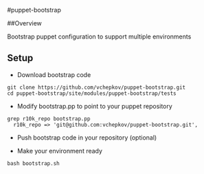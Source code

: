 #puppet-bootstrap

##Overview

Bootstrap puppet configuration to support multiple environments

## Setup

* Download bootstrap code
```
git clone https://github.com/vchepkov/puppet-bootstrap.git
cd puppet-bootstrap/site/modules/puppet-bootstrap/tests
```

* Modify bootstrap.pp to point to your puppet repository

```
grep r10k_repo bootstrap.pp 
  r10k_repo => 'git@github.com:vchepkov/puppet-bootstrap.git', 
```

* Push bootstrap code in your repository (optional)

* Make your environment ready
```
bash bootstrap.sh
```

